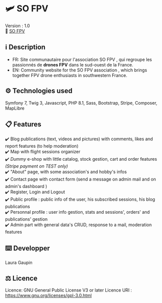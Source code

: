 # :small_airplane: SO FPV 
Version : 1.0 <br>
	:link: [SO FPV](https://www.sofpv.lauragaupin.fr/)

## :information_source: Description
- FR: Site communautaire pour l'association SO FPV , qui regroupe les passionnés de **drones FPV** dans le sud-ouest de la France.
- EN: Community website for the SO FPV association , which brings together FPV drone enthusiasts in southwestern France.

## ⚙️ Technologies used 
Symfony 7, Twig 3, Javascript, PHP 8.1, Sass, Bootstrap, Stripe, Composer, MapLibre

## :clipboard: Features
:heavy_check_mark: Blog publications (text, videos and pictures) with comments, likes and report features (to help moderation) <br>
:heavy_check_mark: Map with flight sessions organizer <br>
:heavy_check_mark: *Dummy* e-shop with little catalog, stock gestion, cart and order features *(Stripe payment on TEST only)* <br>
:heavy_check_mark: "About" page, with some association's and hobby's infos <br>
:heavy_check_mark: Contact page with contact form (send a message on admin mail and on admin's dashboard ) <br>
:heavy_check_mark: Register, Login and Logout <br>
:heavy_check_mark: Public profile : public info of the user, his subscribed sessions, his blog publications <br>
:heavy_check_mark: Personnal profile : user info gestion, stats and sessions', orders' and publications' gestion <br>
:heavy_check_mark: Admin part with general data's CRUD, response to a mail, moderation features <br>


## :keyboard: Developper
Laura Gaupin

## :balance_scale: Licence
Licence: GNU General Public License V3 or later
Licence URI : https://www.gnu.org/licenses/gpl-3.0.html
